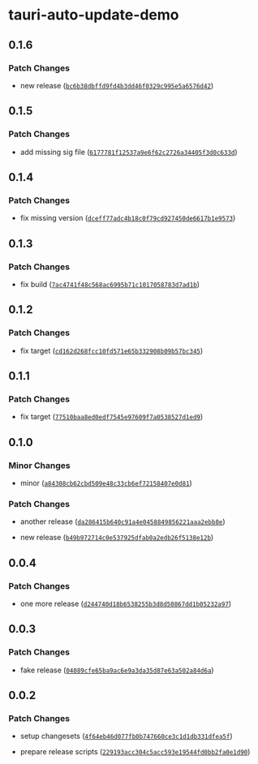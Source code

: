 # tauri-auto-update-demo

## 0.1.6

### Patch Changes

- new release ([`bc6b38dbffd9fd4b3dd46f0329c995e5a6576d42`](https://github.com/sitek94/tauri-auto-update-demo/commit/bc6b38dbffd9fd4b3dd46f0329c995e5a6576d42))

## 0.1.5

### Patch Changes

- add missing sig file ([`6177781f12537a9e6f62c2726a34405f3d0c633d`](https://github.com/sitek94/tauri-auto-update-demo/commit/6177781f12537a9e6f62c2726a34405f3d0c633d))

## 0.1.4

### Patch Changes

- fix missing version ([`dceff77adc4b18c0f79cd927450de6617b1e9573`](https://github.com/sitek94/tauri-auto-update-demo/commit/dceff77adc4b18c0f79cd927450de6617b1e9573))

## 0.1.3

### Patch Changes

- fix build ([`7ac4741f48c568ac6995b71c1017058783d7ad1b`](https://github.com/sitek94/tauri-auto-update-demo/commit/7ac4741f48c568ac6995b71c1017058783d7ad1b))

## 0.1.2

### Patch Changes

- fix target ([`cd162d268fcc10fd571e65b332908b09b57bc345`](https://github.com/sitek94/tauri-auto-update-demo/commit/cd162d268fcc10fd571e65b332908b09b57bc345))

## 0.1.1

### Patch Changes

- fix target ([`77510baa8ed0edf7545e97609f7a0538527d1ed9`](https://github.com/sitek94/tauri-auto-update-demo/commit/77510baa8ed0edf7545e97609f7a0538527d1ed9))

## 0.1.0

### Minor Changes

- minor ([`a84308cb62cbd509e48c33cb6ef72158407e0d81`](https://github.com/sitek94/tauri-auto-update-demo/commit/a84308cb62cbd509e48c33cb6ef72158407e0d81))

### Patch Changes

- another release ([`da286415b640c91a4e0458849856221aaa2ebb8e`](https://github.com/sitek94/tauri-auto-update-demo/commit/da286415b640c91a4e0458849856221aaa2ebb8e))

- new release ([`b49b972714c0e537925dfab0a2edb26f5138e12b`](https://github.com/sitek94/tauri-auto-update-demo/commit/b49b972714c0e537925dfab0a2edb26f5138e12b))

## 0.0.4

### Patch Changes

- one more release ([`d244740d18b6538255b3d8d50867dd1b05232a97`](https://github.com/sitek94/tauri-auto-update-demo/commit/d244740d18b6538255b3d8d50867dd1b05232a97))

## 0.0.3

### Patch Changes

- fake release ([`04089cfe65ba9ac6e9a3da35d87e63a502a84d6a`](https://github.com/sitek94/tauri-auto-update-demo/commit/04089cfe65ba9ac6e9a3da35d87e63a502a84d6a))

## 0.0.2

### Patch Changes

- setup changesets ([`4f64eb46d077fb0b747660ce3c1d1db331dfea5f`](https://github.com/sitek94/tauri-auto-update-demo/commit/4f64eb46d077fb0b747660ce3c1d1db331dfea5f))

- prepare release scripts ([`229193acc304c5acc593e19544fd0bb2fa0e1d90`](https://github.com/sitek94/tauri-auto-update-demo/commit/229193acc304c5acc593e19544fd0bb2fa0e1d90))
